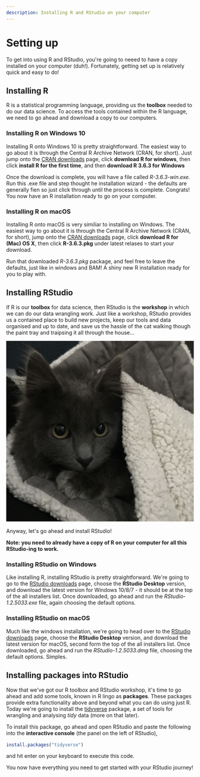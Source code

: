 ```yaml
---
description: Installing R and RStudio on your computer
---
```


# Setting up

To get into using R and RStudio, you're going to neeed to have a copy installed on your computer \(duh!\). Fortunately, getting set up is relatively quick and easy to do! 

## Installing R

R is a statistical programming language, providing us the **toolbox** needed to do our data science. To access the tools contained within the R language, we need to go ahead and download a copy to our computers.

### Installing R on Windows 10 

Installing R onto Windows 10 is pretty straightforward. The easiest way to go about it is through the Central R Archive Network \(CRAN, for short\). Just jump onto the [CRAN downloads](https://cran.r-project.org) page, click **download R for windows**, then click **install R for the first time**, and then **download R 3.6.3 for Windows**

Once the download is complete, you will have a file called _R-3.6.3-win.exe._ Run this .exe file and step thought he installation wizard - the defaults are generally fien so just click through until the process is complete. Congrats! You now have an R installation ready to go on your computer.

### Installing R on macOS

Installing R onto macOS is very similiar to installing on Windows. The easiest way to go about it is through the Central R Archive Network \(CRAN, for short\), jump onto the [CRAN downloads](https://cran.r-project.org) page, click **download R for \(Mac\) OS X**, then click **R-3.6.3.pkg** under latest relases to start your download.

Run that downloaded _R-3.6.3.pkg_ package, and feel free to leave the defaults, just like in windows and BAM! A shiny new R installation ready for you to play with.

## Installing RStudio

If R is our **toolbox** for data science, then RStudio is the **workshop** in which we can do our data wrangling work. Just like a workshop, RStudio provides us a contained place to build new projects, keep our tools and data organised and up to date, and save us the hassle of the cat walking though the paint tray and traipsing it all through the house...

![Those aren&apos;t my paint pawprints...](../.gitbook/assets/img_0638.jpg)

Anyway, let's go ahead and install RStudio!

**Note: you need to already have a copy of R on your computer for all this RStudio-ing to work.** 

### Installing RStudio on Windows

Like installing R, installing RStudio is pretty straightforward. We're going to go to the [RStudio downloads](https://rstudio.com/products/rstudio/download/#download) page, choose the **RStudio Desktop** version, and download the latest version for Windows 10/8/7 - it should be at the top of the all installers list. Once downloaded, go ahead and run the _RStudio-1.2.5033.exe_ file, again choosing the default options. 

### Installing RStudio on macOS

Much like the windows installation, we're going to head over to the [RStudio downloads](https://rstudio.com/products/rstudio/download/#download) page, choose the **RStudio Desktop** version, and download the latest version for macOS, second form the top of the all installers list. Once downloaded, go ahead and run the _RStudio-1.2.5033.dmg_ file, choosing the default options. Simples. 

## Installing packages into RStudio

Now that we've got our R toolbox and RStudio workshop, it's time to go ahead and add some tools, known in R lingo as **packages**. These packages provide extra functionality above and beyond what you can do using just R. Today we're going to install the [tidyverse](https://www.tidyverse.org) package, a set of tools for wrangling and analysing _tidy_ data \(more on that later\).

To install this package, go ahead and open RStudio and paste the following into the **interactive console** \(the panel on the left of RStudio\), 

```r
install.packages("tidyverse")
```

and hit enter on your keyboard to execute this code.

You now have everything you need to get started with your RStudio journey!


